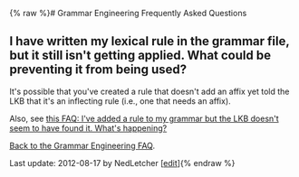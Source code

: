 {% raw %}# Grammar Engineering Frequently Asked Questions

## I have written my lexical rule in the grammar file, but it still isn't getting applied. What could be preventing it from being used?

It's possible that you've created a rule that doesn't add an affix yet
told the LKB that it's an inflecting rule (i.e., one that needs an
affix).

Also, see [this FAQ: I've added a rule to my grammar but the LKB doesn't
seem to have found it. What's happening?](https://blog.inductorsoftware.com/docsproto/matrix/GeFaqNoRule)

[Back to the Grammar Engineering FAQ](/GrammarEngineeringFaq).

Last update: 2012-08-17 by NedLetcher [[edit](https://github.com/delph-in/docs/wiki/GeFaqNoEntry2/_edit)]{% endraw %}